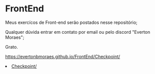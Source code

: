 # FrontEnd
<p>Meus exercícos de Front-end serão postados nesse repositório;</p>
<p>Qualquer dúvida entrar em contato por email ou pelo discord "Everton Moraes";</p>
<p>Grato.</p>

https://evertonbmoraes.github.io/FrontEnd/Checkpoint/


<li><a href="Checkpoint/">Checkpoint/</a></li>
